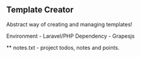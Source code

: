 ## Template Creator

Abstract way of creating and managing templates!

Environment - Laravel/PHP
Dependency - Grapesjs

\*\* notes.txt - project todos, notes and points.
